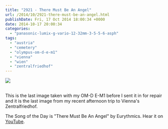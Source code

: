 ```yaml
---
title: "2921 - There Must Be An Angel"
url: /2014/10/2921-there-must-be-an-angel.html
publishDate: Fri, 17 Oct 2014 18:00:34 +0000
date: 2014-10-17 20:00:34
categories: 
  - "panasonic-lumix-g-vario-12-32mm-3-5-5-6-asph"
tags: 
  - "austria"
  - "cemetery"
  - "olympus-om-d-e-m1"
  - "vienna"
  - "wien"
  - "zentralfriedhof"
---
```

<div class="container">
<div class="center"><a target="_blank" href="https://d25zfm9zpd7gm5.cloudfront.net/1200x1200/2014/20140917_152711_lr.jpg"><img src="https://d25zfm9zpd7gm5.cloudfront.net/0600x0600/2014/20140917_152711_lr.jpg" /></a></div>
</div>
<br />

This is the last image taken with my OM-D E-M1 before I sent it in for repair and it is the last image from my recent afternoon trip to Vienna's Zentralfriedhof.

The Song of the Day is "There Must Be An Angel" by Eurythmics. Hear it on <a href="https://www.youtube.com/watch?v=xuwyPssjJc8" target="_blank">YouTube</a>.
